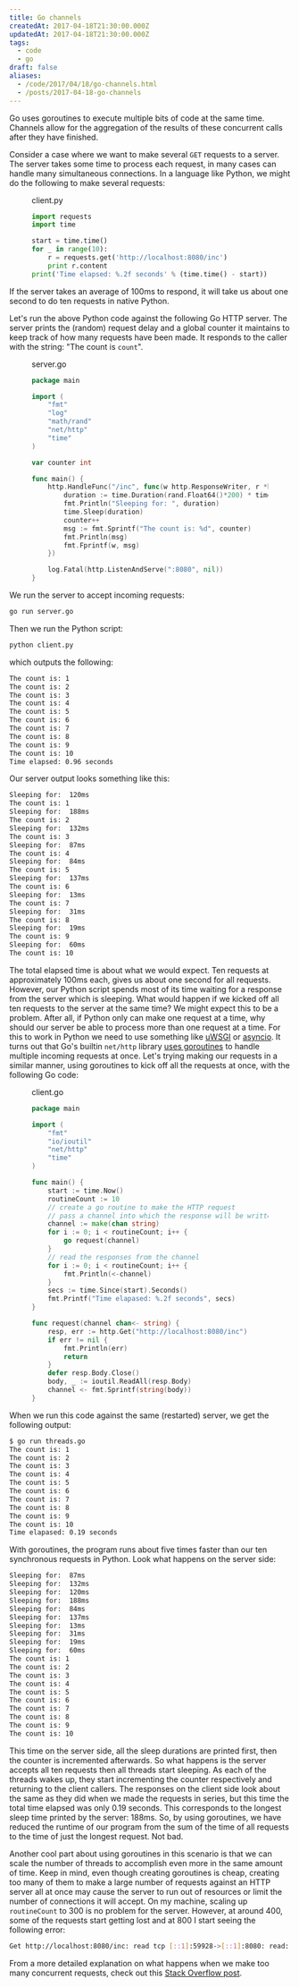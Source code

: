 ```yaml
---
title: Go channels
createdAt: 2017-04-18T21:30:00.000Z
updatedAt: 2017-04-18T21:30:00.000Z
tags:
  - code
  - go
draft: false
aliases:
  - /code/2017/04/18/go-channels.html
  - /posts/2017-04-18-go-channels
---
```


Go uses goroutines to execute multiple bits of code at the same time. Channels allow for the aggregation of the results of these concurrent calls after they have finished.

Consider a case where we want to make several `GET` requests to a server. The server takes some time to process each request, in many cases can handle many simultaneous connections. In a language like Python, we might do the following to make several requests:

<figure>
<figcaption>client.py</figcaption>

```python
import requests
import time

start = time.time()
for _ in range(10):
    r = requests.get('http://localhost:8080/inc')
    print r.content
print('Time elapsed: %.2f seconds' % (time.time() - start))
```

</figure>

If the server takes an average of 100ms to respond, it will take us about one second to do ten requests in native Python.

Let's run the above Python code against the following Go HTTP server. The server prints the (random) request delay and a global counter it maintains to keep track of how many requests have been made. It responds to the caller with the string: "The count is `count`".

<figure>
<figcaption>server.go</figcaption>

```go
package main

import (
    "fmt"
    "log"
    "math/rand"
    "net/http"
    "time"
)

var counter int

func main() {
    http.HandleFunc("/inc", func(w http.ResponseWriter, r *http.Request) {
        duration := time.Duration(rand.Float64()*200) * time.Millisecond
        fmt.Println("Sleeping for: ", duration)
        time.Sleep(duration)
        counter++
        msg := fmt.Sprintf("The count is: %d", counter)
        fmt.Println(msg)
        fmt.Fprintf(w, msg)
    })

    log.Fatal(http.ListenAndServe(":8080", nil))
}
```
</figure>

We run the server to accept incoming requests:

```sh
go run server.go
```

Then we run the Python script:

```sh
python client.py
```

which outputs the following:

```sh
The count is: 1
The count is: 2
The count is: 3
The count is: 4
The count is: 5
The count is: 6
The count is: 7
The count is: 8
The count is: 9
The count is: 10
Time elapsed: 0.96 seconds
```

Our server output looks something like this:

```sh
Sleeping for:  120ms
The count is: 1
Sleeping for:  188ms
The count is: 2
Sleeping for:  132ms
The count is: 3
Sleeping for:  87ms
The count is: 4
Sleeping for:  84ms
The count is: 5
Sleeping for:  137ms
The count is: 6
Sleeping for:  13ms
The count is: 7
Sleeping for:  31ms
The count is: 8
Sleeping for:  19ms
The count is: 9
Sleeping for:  60ms
The count is: 10
```

The total elapsed time is about what we would expect. Ten requests at approximately 100ms each, gives us about one second for all requests. However, our Python script spends most of its time waiting for a response from the server which is sleeping. What would happen if we kicked off all ten requests to the server at the same time? We might expect this to be a problem. After all, if Python only can make one request at a time, why should our server be able to process more than one request at a time. For this to work in Python we need to use something like [uWSGI](https://uwsgi-docs.readthedocs.io/en/latest/) or [asyncio](https://docs.python.org/3/library/asyncio.html). It turns out that Go's builtin `net/http` library [uses goroutines](https://golang.org/src/net/http/server.go?s=83696:83751#L2668) to handle multiple incoming requests at once. Let's trying making our requests in a similar manner, using goroutines to kick off all the requests at once, with the following Go code:

<figure>
<figcaption>client.go</figcaption>

```go
package main

import (
    "fmt"
    "io/ioutil"
    "net/http"
    "time"
)

func main() {
    start := time.Now()
    routineCount := 10
    // create a go routine to make the HTTP request
    // pass a channel into which the response will be written
    channel := make(chan string)
    for i := 0; i < routineCount; i++ {
        go request(channel)
    }
    // read the responses from the channel
    for i := 0; i < routineCount; i++ {
        fmt.Println(<-channel)
    }
    secs := time.Since(start).Seconds()
    fmt.Printf("Time elapased: %.2f seconds", secs)
}

func request(channel chan<- string) {
    resp, err := http.Get("http://localhost:8080/inc")
    if err != nil {
        fmt.Println(err)
        return
    }
    defer resp.Body.Close()
    body, _ := ioutil.ReadAll(resp.Body)
    channel <- fmt.Sprintf(string(body))
}

```
</figure>

When we run this code against the same (restarted) server, we get the following output:

```sh
$ go run threads.go
The count is: 1
The count is: 2
The count is: 3
The count is: 4
The count is: 5
The count is: 6
The count is: 7
The count is: 8
The count is: 9
The count is: 10
Time elapased: 0.19 seconds
```

With goroutines, the program runs about five times faster than our ten synchronous requests in Python. Look what happens on the server side:

```sh
Sleeping for:  87ms
Sleeping for:  132ms
Sleeping for:  120ms
Sleeping for:  188ms
Sleeping for:  84ms
Sleeping for:  137ms
Sleeping for:  13ms
Sleeping for:  31ms
Sleeping for:  19ms
Sleeping for:  60ms
The count is: 1
The count is: 2
The count is: 3
The count is: 4
The count is: 5
The count is: 6
The count is: 7
The count is: 8
The count is: 9
The count is: 10
```

This time on the server side, all the sleep durations are printed first, then the counter is incremented afterwards. So what happens is the server accepts all ten requests then all threads start sleeping. As each of the threads wakes up, they start incrementing the counter respectively and returning to the client callers. The responses on the client side look about the same as they did when we made the requests in series, but this time the total time elapsed was only 0.19 seconds. This corresponds to the longest sleep time printed by the server: 188ms. So, by using goroutines, we have reduced the runtime of our program from the sum of the time of all requests to the time of just the longest request. Not bad.

Another cool part about using goroutines in this scenario is that we can scale the number of threads to accomplish even more in the same amount of time. Keep in mind, even though creating goroutines is cheap, creating too many of them to make a large number of requests against an HTTP server all at once may cause the server to run out of resources or limit the number of connections it will accept. On my machine, scaling up `routineCount` to 300 is no problem for the server. However, at around 400, some of the requests start getting lost and at 800 I start seeing the following error:

```sh
Get http://localhost:8080/inc: read tcp [::1]:59928->[::1]:8080: read: connection reset by peer
```

From a more detailed explanation on what happens when we make too many concurrent requests, check out this [Stack Overflow post](http://stackoverflow.com/questions/37774624/go-http-get-concurrency-and-connection-reset-by-peer).
